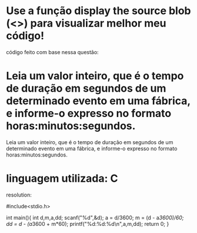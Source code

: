 Use a função display the source blob (<>) para visualizar melhor meu código!
===============================================================================================================
código feito com base nessa questão:

Leia um valor inteiro, que é o tempo de duração em segundos de um determinado evento em uma fábrica, e informe-o expresso no formato horas:minutos:segundos.
===============================================================================================================
Leia um valor inteiro, que é o tempo de duração em segundos de um determinado evento em uma fábrica,
e informe-o expresso no formato horas:minutos:segundos.
 
linguagem utilizada: C
===============================================================================================================
resolution:
 
#include<stdio.h>

int main(){
	int d,m,a,dd;
	scanf("%d",&d);
	a = d/3600;
	m = (d - a*3600)/60;
	dd = d - (a*3600 + m*60);
	printf("%d:%d:%d\n",a,m,dd);
    return 0;
}
